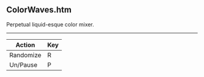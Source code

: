 ColorWaves.htm
--------------

Perpetual liquid-esque color mixer.

---

Action    | Key
----------|----
Randomize | R
Un/Pause  | P
